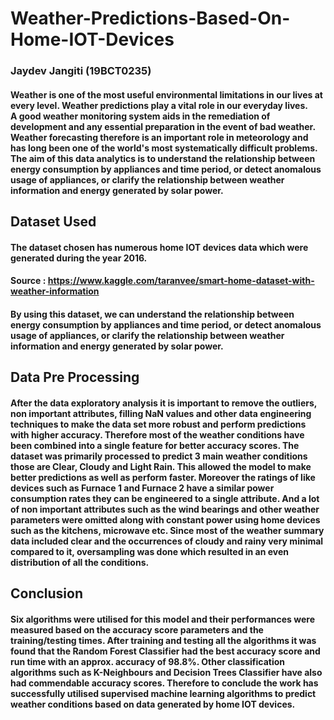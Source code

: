 # Weather-Predictions-Based-On-Home-IOT-Devices 
### Jaydev Jangiti (19BCT0235) 

#### Weather is one of the most useful environmental limitations in our lives at every level. Weather predictions play a vital role in our everyday lives. A good weather monitoring system aids in the remediation of development and any essential preparation in the event of bad weather. Weather forecasting therefore is an important role in meteorology and has long been one of the world's most systematically difficult problems. The aim of this data analytics is to  understand the relationship between energy consumption by appliances and time period, or detect anomalous usage of appliances, or clarify the relationship between weather information and energy generated by solar power.

## Dataset Used
#### The dataset chosen has numerous home IOT devices data which were generated during the year 2016.
#### Source : https://www.kaggle.com/taranvee/smart-home-dataset-with-weather-information
#### By using this dataset, we can understand the relationship between energy consumption by appliances and time period, or detect anomalous usage of appliances, or clarify the relationship between weather information and energy generated by solar power.


## Data Pre Processing
#### After the data exploratory analysis it is important to remove the outliers, non important attributes, filling NaN values and other data engineering techniques to make the data set more robust and perform predictions with higher accuracy.  Therefore most of the weather conditions have been combined into a single feature for better accuracy scores. The dataset was primarily processed to predict 3 main weather conditions those are Clear, Cloudy and Light Rain. This allowed the model to make better predictions as well as perform faster. Moreover the ratings of like devices such as Furnace 1 and Furnace 2 have a similar power consumption rates they can be engineered to a single attribute. And a lot of non important attributes such as the wind bearings and other weather parameters were omitted along with constant power using home devices such as the kitchens, microwave etc. Since most of the weather summary data included clear and the occurrences of cloudy and rainy very minimal compared to it, oversampling was done which resulted in an even distribution of all the conditions.

## Conclusion 
#### Six algorithms were utilised for this model and their performances were measured based on the accuracy score parameters and the training/testing times. After training and testing all the algorithms it was found that the Random Forest Classifier had the best accuracy score and run time with an approx. accuracy of 98.8%. Other classification algorithms such as K-Neighbours and Decision Trees Classifier have also had commendable accuracy scores. Therefore to conclude the work has successfully utilised supervised machine learning algorithms to predict weather conditions based on data generated by home IOT devices.
